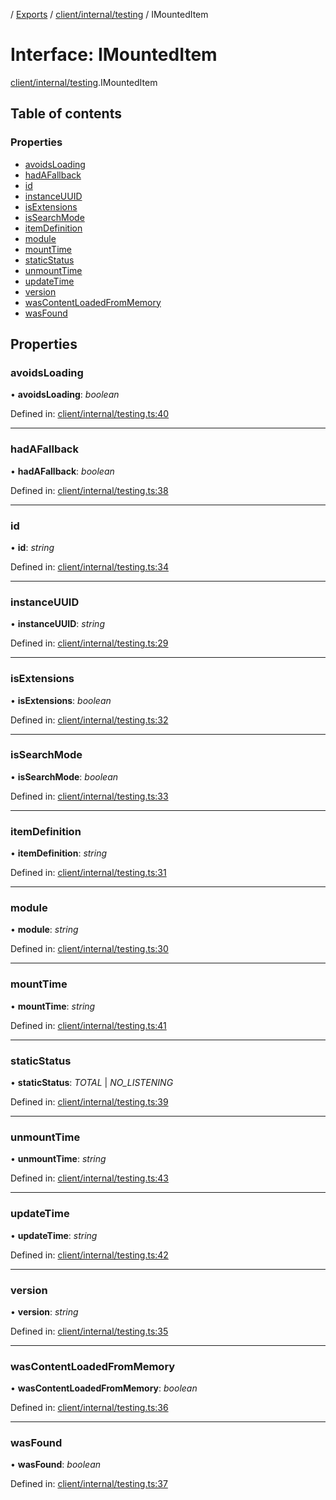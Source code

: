 [](../README.md) / [Exports](../modules.md) / [client/internal/testing](../modules/client_internal_testing.md) / IMountedItem

# Interface: IMountedItem

[client/internal/testing](../modules/client_internal_testing.md).IMountedItem

## Table of contents

### Properties

- [avoidsLoading](client_internal_testing.imounteditem.md#avoidsloading)
- [hadAFallback](client_internal_testing.imounteditem.md#hadafallback)
- [id](client_internal_testing.imounteditem.md#id)
- [instanceUUID](client_internal_testing.imounteditem.md#instanceuuid)
- [isExtensions](client_internal_testing.imounteditem.md#isextensions)
- [isSearchMode](client_internal_testing.imounteditem.md#issearchmode)
- [itemDefinition](client_internal_testing.imounteditem.md#itemdefinition)
- [module](client_internal_testing.imounteditem.md#module)
- [mountTime](client_internal_testing.imounteditem.md#mounttime)
- [staticStatus](client_internal_testing.imounteditem.md#staticstatus)
- [unmountTime](client_internal_testing.imounteditem.md#unmounttime)
- [updateTime](client_internal_testing.imounteditem.md#updatetime)
- [version](client_internal_testing.imounteditem.md#version)
- [wasContentLoadedFromMemory](client_internal_testing.imounteditem.md#wascontentloadedfrommemory)
- [wasFound](client_internal_testing.imounteditem.md#wasfound)

## Properties

### avoidsLoading

• **avoidsLoading**: *boolean*

Defined in: [client/internal/testing.ts:40](https://github.com/onzag/itemize/blob/3efa2a4a/client/internal/testing.ts#L40)

___

### hadAFallback

• **hadAFallback**: *boolean*

Defined in: [client/internal/testing.ts:38](https://github.com/onzag/itemize/blob/3efa2a4a/client/internal/testing.ts#L38)

___

### id

• **id**: *string*

Defined in: [client/internal/testing.ts:34](https://github.com/onzag/itemize/blob/3efa2a4a/client/internal/testing.ts#L34)

___

### instanceUUID

• **instanceUUID**: *string*

Defined in: [client/internal/testing.ts:29](https://github.com/onzag/itemize/blob/3efa2a4a/client/internal/testing.ts#L29)

___

### isExtensions

• **isExtensions**: *boolean*

Defined in: [client/internal/testing.ts:32](https://github.com/onzag/itemize/blob/3efa2a4a/client/internal/testing.ts#L32)

___

### isSearchMode

• **isSearchMode**: *boolean*

Defined in: [client/internal/testing.ts:33](https://github.com/onzag/itemize/blob/3efa2a4a/client/internal/testing.ts#L33)

___

### itemDefinition

• **itemDefinition**: *string*

Defined in: [client/internal/testing.ts:31](https://github.com/onzag/itemize/blob/3efa2a4a/client/internal/testing.ts#L31)

___

### module

• **module**: *string*

Defined in: [client/internal/testing.ts:30](https://github.com/onzag/itemize/blob/3efa2a4a/client/internal/testing.ts#L30)

___

### mountTime

• **mountTime**: *string*

Defined in: [client/internal/testing.ts:41](https://github.com/onzag/itemize/blob/3efa2a4a/client/internal/testing.ts#L41)

___

### staticStatus

• **staticStatus**: *TOTAL* \| *NO_LISTENING*

Defined in: [client/internal/testing.ts:39](https://github.com/onzag/itemize/blob/3efa2a4a/client/internal/testing.ts#L39)

___

### unmountTime

• **unmountTime**: *string*

Defined in: [client/internal/testing.ts:43](https://github.com/onzag/itemize/blob/3efa2a4a/client/internal/testing.ts#L43)

___

### updateTime

• **updateTime**: *string*

Defined in: [client/internal/testing.ts:42](https://github.com/onzag/itemize/blob/3efa2a4a/client/internal/testing.ts#L42)

___

### version

• **version**: *string*

Defined in: [client/internal/testing.ts:35](https://github.com/onzag/itemize/blob/3efa2a4a/client/internal/testing.ts#L35)

___

### wasContentLoadedFromMemory

• **wasContentLoadedFromMemory**: *boolean*

Defined in: [client/internal/testing.ts:36](https://github.com/onzag/itemize/blob/3efa2a4a/client/internal/testing.ts#L36)

___

### wasFound

• **wasFound**: *boolean*

Defined in: [client/internal/testing.ts:37](https://github.com/onzag/itemize/blob/3efa2a4a/client/internal/testing.ts#L37)
